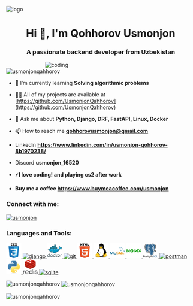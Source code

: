 ![logo](https://media.licdn.com/dms/image/C5616AQEsM-HbnQvTvw/profile-displaybackgroundimage-shrink_200_800/0/1517627295736?e=2147483647&v=beta&t=V64Gs6PpI_QdbJevAvHBq0HFbvCOiVSN8RyTcDmTqeM)

<h1 align="center">Hi 👋, I'm Qohhorov Usmonjon</h1>
<h3 align="center">A passionate backend developer from Uzbekistan</h3>

<img align="right" alt="coding" width="400" src="https://i.pinimg.com/originals/16/fe/7e/16fe7e7fb6eebb3087b6dc418748ee56.gif">

<p align="left"> <img src="https://komarev.com/ghpvc/?username=usmonjonqahhorov&label=Profile%20views&color=0e75b6&style=flat" alt="usmonjonqahhorov" /> </p>

- 🌱 I’m currently learning **Solving algorithmic problems**

- 👨‍💻 All of my projects are available at [https://github.com/UsmonjonQahhorov](https://github.com/UsmonjonQahhorov)

- 💬 Ask me about **Python, Django, DRF, FastAPI, Linux, Docker**

- 📫 How to reach me **qohhorovusmonjon@gmail.com**
- Linkedin **https://www.linkedin.com/in/usmonjon-qohhorov-8b1970238/**
- Discord **usmonjon_16520**

- ⚡**I love coding! and playing cs2 after work**
- **Buy me a coffee https://www.buymeacoffee.com/usmonjon**

<h3 align="left">Connect with me:</h3>
<p align="left">
<a href="https://www.leetcode.com/usmonjon" target="blank"><img align="center" src="https://raw.githubusercontent.com/rahuldkjain/github-profile-readme-generator/master/src/images/icons/Social/leet-code.svg" alt="usmonjon" height="30" width="40" /></a>
</p>

<h3 align="left">Languages and Tools:</h3>
<p align="left"> <a href="https://www.w3schools.com/css/" target="_blank" rel="noreferrer"> <img src="https://raw.githubusercontent.com/devicons/devicon/master/icons/css3/css3-original-wordmark.svg" alt="css3" width="40" height="40"/> </a> <a href="https://www.djangoproject.com/" target="_blank" rel="noreferrer"> <img src="https://cdn.worldvectorlogo.com/logos/django.svg" alt="django" width="40" height="40"/> </a> <a href="https://www.docker.com/" target="_blank" rel="noreferrer"> <img src="https://raw.githubusercontent.com/devicons/devicon/master/icons/docker/docker-original-wordmark.svg" alt="docker" width="40" height="40"/> </a> <a href="https://git-scm.com/" target="_blank" rel="noreferrer"> <img src="https://www.vectorlogo.zone/logos/git-scm/git-scm-icon.svg" alt="git" width="40" height="40"/> </a> <a href="https://www.w3.org/html/" target="_blank" rel="noreferrer"> <img src="https://raw.githubusercontent.com/devicons/devicon/master/icons/html5/html5-original-wordmark.svg" alt="html5" width="40" height="40"/> </a> <a href="https://www.linux.org/" target="_blank" rel="noreferrer"> <img src="https://raw.githubusercontent.com/devicons/devicon/master/icons/linux/linux-original.svg" alt="linux" width="40" height="40"/> </a> <a href="https://www.mysql.com/" target="_blank" rel="noreferrer"> <img src="https://raw.githubusercontent.com/devicons/devicon/master/icons/mysql/mysql-original-wordmark.svg" alt="mysql" width="40" height="40"/> </a> <a href="https://www.nginx.com" target="_blank" rel="noreferrer"> <img src="https://raw.githubusercontent.com/devicons/devicon/master/icons/nginx/nginx-original.svg" alt="nginx" width="40" height="40"/> </a> <a href="https://www.postgresql.org" target="_blank" rel="noreferrer"> <img src="https://raw.githubusercontent.com/devicons/devicon/master/icons/postgresql/postgresql-original-wordmark.svg" alt="postgresql" width="40" height="40"/> </a> <a href="https://postman.com" target="_blank" rel="noreferrer"> <img src="https://www.vectorlogo.zone/logos/getpostman/getpostman-icon.svg" alt="postman" width="40" height="40"/> </a> <a href="https://www.python.org" target="_blank" rel="noreferrer"> <img src="https://raw.githubusercontent.com/devicons/devicon/master/icons/python/python-original.svg" alt="python" width="40" height="40"/> </a> <a href="https://redis.io" target="_blank" rel="noreferrer"> <img src="https://raw.githubusercontent.com/devicons/devicon/master/icons/redis/redis-original-wordmark.svg" alt="redis" width="40" height="40"/> </a> <a href="https://www.sqlite.org/" target="_blank" rel="noreferrer"> <img src="https://www.vectorlogo.zone/logos/sqlite/sqlite-icon.svg" alt="sqlite" width="40" height="40"/> </a> </p>

<p><img align="left" src="https://github-readme-stats.vercel.app/api/top-langs?username=usmonjonqahhorov&show_icons=true&locale=en&layout=compact" alt="usmonjonqahhorov" /></p>

<p>&nbsp;<img align="center" src="https://github-readme-stats.vercel.app/api?username=usmonjonqahhorov&show_icons=true&locale=en" alt="usmonjonqahhorov" /></p>

<p><img align="center" src="https://github-readme-streak-stats.herokuapp.com/?user=usmonjonqahhorov&" alt="usmonjonqahhorov" /></p>

